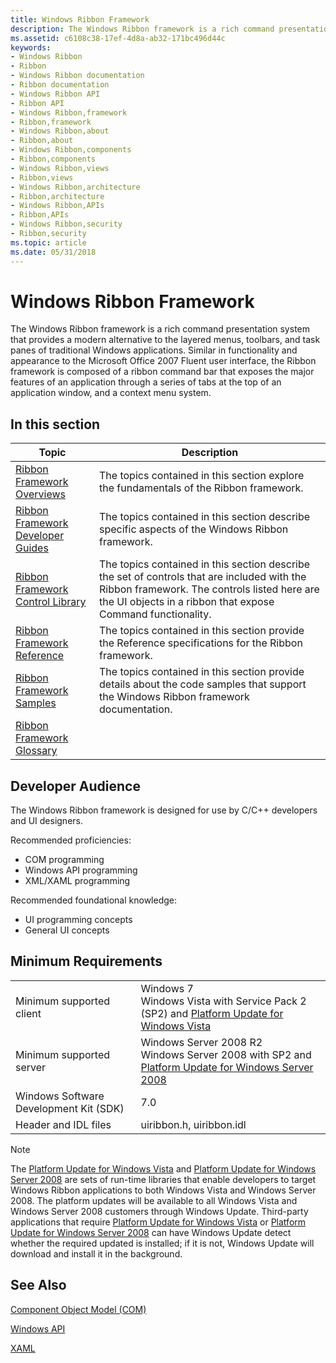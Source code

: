 ```yaml
---
title: Windows Ribbon Framework
description: The Windows Ribbon framework is a rich command presentation system that provides a modern alternative to the layered menus, toolbars, and task panes of traditional Windows applications.
ms.assetid: c6108c38-17ef-4d8a-ab32-171bc496d44c
keywords:
- Windows Ribbon
- Ribbon
- Windows Ribbon documentation
- Ribbon documentation
- Windows Ribbon API
- Ribbon API
- Windows Ribbon,framework
- Ribbon,framework
- Windows Ribbon,about
- Ribbon,about
- Windows Ribbon,components
- Ribbon,components
- Windows Ribbon,views
- Ribbon,views
- Windows Ribbon,architecture
- Ribbon,architecture
- Windows Ribbon,APIs
- Ribbon,APIs
- Windows Ribbon,security
- Ribbon,security
ms.topic: article
ms.date: 05/31/2018
---
```


# Windows Ribbon Framework

The Windows Ribbon framework is a rich command presentation system that provides a modern alternative to the layered menus, toolbars, and task panes of traditional Windows applications. Similar in functionality and appearance to the Microsoft Office 2007 Fluent user interface, the Ribbon framework is composed of a ribbon command bar that exposes the major features of an application through a series of tabs at the top of an application window, and a context menu system.

## In this section



| Topic                                                                           | Description                                                                                                                                                                                                          |
|---------------------------------------------------------------------------------|----------------------------------------------------------------------------------------------------------------------------------------------------------------------------------------------------------------------|
| [Ribbon Framework Overviews](windowsribbon-overviews-entry.md)<br/>      | The topics contained in this section explore the fundamentals of the Ribbon framework. <br/>                                                                                                                   |
| [Ribbon Framework Developer Guides](windowsribbon-guides-entry.md)<br/>  | The topics contained in this section describe specific aspects of the Windows Ribbon framework. <br/>                                                                                                          |
| [Ribbon Framework Control Library](windowsribbon-controls-entry.md)<br/> | The topics contained in this section describe the set of controls that are included with the Ribbon framework. The controls listed here are the UI objects in a ribbon that expose Command functionality.<br/> |
| [Ribbon Framework Reference](windowsribbon-reference-entry.md)<br/>      | The topics contained in this section provide the Reference specifications for the Ribbon framework.<br/>                                                                                                       |
| [Ribbon Framework Samples](windowsribbon-samples-entry.md)<br/>          | The topics contained in this section provide details about the code samples that support the Windows Ribbon framework documentation. <br/>                                                                     |
| [Ribbon Framework Glossary](windowsribbon-glossary.md)<br/>              |                                                                                                                                                                                                                      |



 

## Developer Audience

The Windows Ribbon framework is designed for use by C/C++ developers and UI designers.

Recommended proficiencies:

-   COM programming
-   Windows API programming
-   XML/XAML programming

Recommended foundational knowledge:

-   UI programming concepts
-   General UI concepts

## Minimum Requirements



|                                        |                                                                                                                                                                          |
|----------------------------------------|--------------------------------------------------------------------------------------------------------------------------------------------------------------------------|
| Minimum supported client               | Windows 7<br/> Windows Vista with Service Pack 2 (SP2) and [Platform Update for Windows Vista](https://msdn.microsoft.com/library/dd378748.aspx)<br/>         |
| Minimum supported server               | Windows Server 2008 R2<br/> Windows Server 2008 with SP2 and [Platform Update for Windows Server 2008](https://msdn.microsoft.com/library/dd378748.aspx)<br/> |
| Windows Software Development Kit (SDK) | 7.0                                                                                                                                                                      |
| Header and IDL files                   | uiribbon.h, uiribbon.idl                                                                                                                                                 |



 

> [!Note]  
> The [Platform Update for Windows Vista](https://msdn.microsoft.com/library/dd378748.aspx) and [Platform Update for Windows Server 2008](https://msdn.microsoft.com/library/dd378748.aspx) are sets of run-time libraries that enable developers to target Windows Ribbon applications to both Windows Vista and Windows Server 2008. The platform updates will be available to all Windows Vista and Windows Server 2008 customers through Windows Update. Third-party applications that require [Platform Update for Windows Vista](https://msdn.microsoft.com/library/dd378748.aspx) or [Platform Update for Windows Server 2008](https://msdn.microsoft.com/library/dd378748.aspx) can have Windows Update detect whether the required updated is installed; if it is not, Windows Update will download and install it in the background.

 

## See Also

[Component Object Model (COM)](https://msdn.microsoft.com/library/ms680573(VS.85).aspx)


[Windows API](https://msdn.microsoft.com/library/cc433218(VS.85).aspx)


[XAML](https://msdn.microsoft.com/library/ms747122.aspx)


 

 





